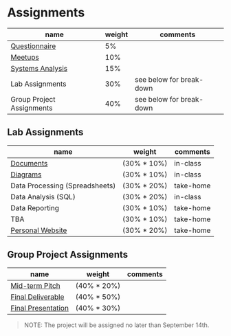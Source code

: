 # Assignments

name | weight | comments
--- | --- | ---
[Questionnaire](assignments/questionnaire.md) | 5% |
[Meetups](assignments/meetups.md) | 10% |
[Systems Analysis](assignments/systems-analysis.md) | 15% |
Lab Assignments | 30% | see below for break-down
Group Project Assignments | 40% | see below for break-down

## Lab Assignments

name | weight | comments
--- | --- | ---
[Documents](assignments/lab/docs.md) | (30% * 10%) | in-class
[Diagrams](assignments/lab/diagrams.md) | (30% * 10%) | in-class
Data Processing (Spreadsheets) | (30% * 20%) | take-home
Data Analysis (SQL) | (30% * 20%) | in-class
Data Reporting | (30% * 10%) | take-home
TBA | (30% * 10%) | take-home
[Personal Website](assignments/lab/7-personal-website.md) | (30% * 20%) | take-home

## Group Project Assignments

name | weight | comments
--- | --- | ---
[Mid-term Pitch](assignments/group-project/midterm-pitch.md) | (40% * 20%) |
[Final Deliverable](assignments/group-project/final-deliverable.md) | (40% * 50%) |
[Final Presentation](assignments/group-project/final-presentation.md) | (40% * 30%) |

> NOTE: The project will be assigned no later than September 14th.

